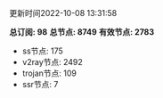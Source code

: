 更新时间2022-10-08 13:31:58

**总订阅: 98**
**总节点: 8749**
**有效节点: 2783**
- ss节点: 175
- v2ray节点: 2492
- trojan节点: 109
- ssr节点: 7
